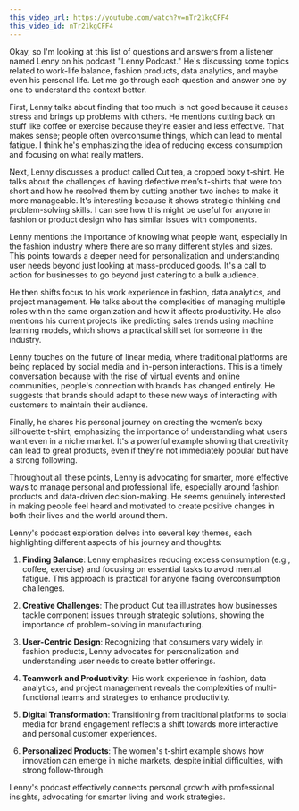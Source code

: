```yaml
---
this_video_url: https://youtube.com/watch?v=nTr21kgCFF4
this_video_id: nTr21kgCFF4
---
```

<think>
Okay, so I'm looking at this list of questions and answers from a listener named Lenny on his podcast "Lenny Podcast." He's discussing some topics related to work-life balance, fashion products, data analytics, and maybe even his personal life. Let me go through each question and answer one by one to understand the context better.

First, Lenny talks about finding that too much is not good because it causes stress and brings up problems with others. He mentions cutting back on stuff like coffee or exercise because they're easier and less effective. That makes sense; people often overconsume things, which can lead to mental fatigue. I think he's emphasizing the idea of reducing excess consumption and focusing on what really matters.

Next, Lenny discusses a product called Cut tea, a cropped boxy t-shirt. He talks about the challenges of having defective men’s t-shirts that were too short and how he resolved them by cutting another two inches to make it more manageable. It's interesting because it shows strategic thinking and problem-solving skills. I can see how this might be useful for anyone in fashion or product design who has similar issues with components.

Lenny mentions the importance of knowing what people want, especially in the fashion industry where there are so many different styles and sizes. This points towards a deeper need for personalization and understanding user needs beyond just looking at mass-produced goods. It's a call to action for businesses to go beyond just catering to a bulk audience.

He then shifts focus to his work experience in fashion, data analytics, and project management. He talks about the complexities of managing multiple roles within the same organization and how it affects productivity. He also mentions his current projects like predicting sales trends using machine learning models, which shows a practical skill set for someone in the industry.

Lenny touches on the future of linear media, where traditional platforms are being replaced by social media and in-person interactions. This is a timely conversation because with the rise of virtual events and online communities, people's connection with brands has changed entirely. He suggests that brands should adapt to these new ways of interacting with customers to maintain their audience.

Finally, he shares his personal journey on creating the women’s boxy silhouette t-shirt, emphasizing the importance of understanding what users want even in a niche market. It's a powerful example showing that creativity can lead to great products, even if they're not immediately popular but have a strong following.

Throughout all these points, Lenny is advocating for smarter, more effective ways to manage personal and professional life, especially around fashion products and data-driven decision-making. He seems genuinely interested in making people feel heard and motivated to create positive changes in both their lives and the world around them.
</think>

Lenny's podcast exploration delves into several key themes, each highlighting different aspects of his journey and thoughts:

1. **Finding Balance**: Lenny emphasizes reducing excess consumption (e.g., coffee, exercise) and focusing on essential tasks to avoid mental fatigue. This approach is practical for anyone facing overconsumption challenges.

2. **Creative Challenges**: The product Cut tea illustrates how businesses tackle component issues through strategic solutions, showing the importance of problem-solving in manufacturing.

3. **User-Centric Design**: Recognizing that consumers vary widely in fashion products, Lenny advocates for personalization and understanding user needs to create better offerings.

4. **Teamwork and Productivity**: His work experience in fashion, data analytics, and project management reveals the complexities of multi-functional teams and strategies to enhance productivity.

5. **Digital Transformation**: Transitioning from traditional platforms to social media for brand engagement reflects a shift towards more interactive and personal customer experiences.

6. **Personalized Products**: The women's t-shirt example shows how innovation can emerge in niche markets, despite initial difficulties, with strong follow-through.

Lenny's podcast effectively connects personal growth with professional insights, advocating for smarter living and work strategies.
